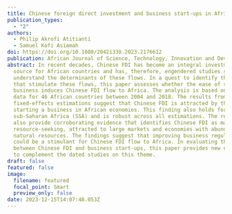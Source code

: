 ```yaml
---
title: Chinese foreign direct investment and business start-ups in Africa
publication_types:
  - "2"
authors:
  - Philip Akrofi Atitianti
  - Samuel Kofi Asiamah
doi: https://doi.org/10.1080/20421338.2023.2176612
publication: African Journal of Science, Technology, Innovation and Development
abstract: In recent decades, Chinese FDI has become an integral investment
  source for African countries and has, therefore, engendered studies seeking to
  understand the determinants of these flows. In a quest to identify the factors
  that stimulate these flows, this paper assesses whether the ease of starting a
  business induces Chinese FDI flow to Africa. The analysis is based on panel
  data for 46 African countries between 2004 and 2018. The results from
  fixed-effects estimations suggest that Chinese FDI is attracted by the ease of
  starting a business in African economies. This finding also holds for
  sub-Saharan Africa (SSA) and is robust across all estimations. The results
  also provide corroborating evidence that identifies Chinese FDI as market and
  resource-seeking, attracted to large markets and economies with abundant
  natural resources. The findings suggest that improving business regulations
  could be a stimulant for Chinese FDI flow to Africa. In evaluating the nexus
  between Chinese FDI and business start-ups, this paper provides new evidence
  to complement the dated studies on this theme.
draft: false
featured: false
image:
  filename: featured
  focal_point: Smart
  preview_only: false
date: 2023-12-15T14:07:48.053Z
---
```

